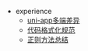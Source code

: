 - experience
  - [uni-app多端差异](/experience/uni-app多端差异.md)
  - [代码格式化规范](/experience/代码格式化规范.md)
  - [正则方法总结](/experience/正则方法总结.md)
